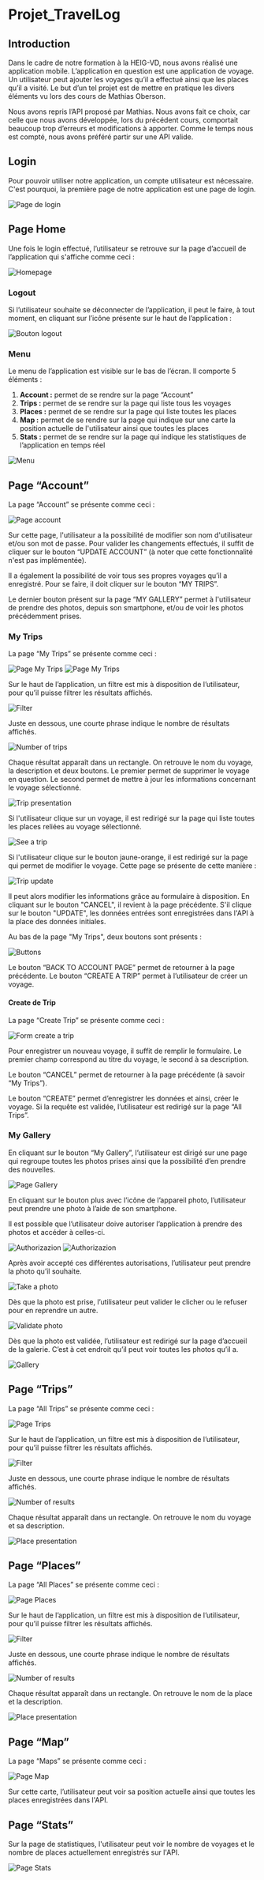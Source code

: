 # Projet_TravelLog

## Introduction
Dans le cadre de notre formation à la HEIG-VD, nous avons réalisé une application mobile. L’application en question est une application de voyage. Un utilisateur peut ajouter les voyages qu’il a effectué ainsi que les places qu’il a visité. Le but d’un tel projet est de mettre en pratique les divers éléments vu lors des cours de Mathias Oberson. 

Nous avons repris l’API proposé par Mathias. Nous avons fait ce choix, car celle que nous avons développée, lors du précédent cours, comportait beaucoup trop d’erreurs et modifications à apporter. Comme le temps nous est compté, nous avons préféré partir sur une API valide.

## Login
Pour pouvoir utiliser notre application, un compte utilisateur est nécessaire. C'est pourquoi, la première page de notre application est une page de login.

![Page de login](images_doc/Login/Login.png "Page de login")


## Page Home
Une fois le login effectué, l’utilisateur se retrouve sur la page d’accueil de l’application qui s'affiche comme ceci :

![Homepage](images_doc/Home/Home.png "Homepage")

### Logout
Si l’utilisateur souhaite se déconnecter de l’application, il peut le faire, à tout moment, en cliquant sur l’icône présente sur le haut de l’application : 

![Bouton logout](images_doc/Home/Logout/Logout.png "Bouton logout")

### Menu
Le menu de l’application est visible sur le bas de l’écran. Il comporte 5 éléments :
1. **Account :** permet de se rendre sur la page “Account”
2. **Trips :** permet de se rendre sur la page qui liste tous les voyages
3. **Places :** permet de se rendre sur la page qui liste toutes les places
4. **Map :** permet de se rendre sur la page qui indique sur une carte la position actuelle de l'utilisateur ainsi que toutes les places
5. **Stats :** permet de se rendre sur la page qui indique les statistiques de l’application en temps réel

![Menu](images_doc/Home/Menu/Menu.png "Menu")

## Page “Account”
La page “Account” se présente comme ceci :

![Page account](images_doc/Account/Account.png "Page account")

Sur cette page, l'utilisateur a la possibilité de modifier son nom d'utilisateur et/ou son mot de passe. Pour valider les changements effectués, il suffit de cliquer sur le bouton “UPDATE ACCOUNT” (à noter que cette fonctionnalité n'est pas implémentée).

Il a également la possibilité de voir tous ses propres voyages qu’il a enregistré. Pour se faire, il doit cliquer sur le bouton “MY TRIPS”.

Le dernier bouton présent sur la page “MY GALLERY” permet à l'utilisateur de prendre des photos, depuis son smartphone, et/ou de voir les photos précédemment prises.

### My Trips
La page “My Trips” se présente comme ceci :

![Page My Trips](images_doc/Account/MyTrips/My-trips-1.png "Page My Trips")
![Page My Trips](images_doc/Account/MyTrips/My-trips-2.png "Page My Trips")

Sur le haut de l’application, un filtre est mis à disposition de l’utilisateur, pour qu’il puisse filtrer les résultats affichés.

![Filter](images_doc/Account/MyTrips/Filter.png "Filter")

Juste en dessous, une courte phrase indique le nombre de résultats affichés.

![Number of trips](images_doc/Account/MyTrips/Number-results-trips.png "Number of trips")

Chaque résultat apparaît dans un rectangle. On retrouve le nom du voyage, la description et deux boutons. Le premier permet de supprimer le voyage en question. Le second permet de mettre à jour les informations concernant le voyage sélectionné.

![Trip presentation](images_doc/Account/MyTrips/Trip-presentation.png "Trip presentation")

Si l'utilisateur clique sur un voyage, il est redirigé sur la page qui liste toutes les places reliées au voyage sélectionné.

![See a trip](images_doc/Account//One-place.png "See a trip")

Si l'utilisateur clique sur le bouton jaune-orange, il est redirigé sur la page qui permet de modifier le voyage. Cette page se présente de cette manière :

![Trip update](images_doc/Account/MyTrips//UpdateTrip/Update-trip.png "Trip update")

Il peut alors modifier les informations grâce au formulaire à disposition. En cliquant sur le bouton "CANCEL", il revient à la page précédente. S'il clique sur le bouton "UPDATE", les données entrées sont enregistrées dans l'API à la place des données initiales.

Au bas de la page "My Trips", deux boutons sont présents :

![Buttons](images_doc/Account/MyTrips/Buttons-my-trips.png "Buttons")

Le bouton “BACK TO ACCOUNT PAGE” permet de retourner à la page précédente. Le bouton “CREATE A TRIP” permet à l’utilisateur de créer un voyage. 

#### Create de Trip
La page “Create Trip” se présente comme ceci :

![Form create a trip](images_doc/Account/MyTrips/CreateTrip/Create-trip.png "Form create a tripns")

Pour enregistrer un nouveau voyage, il suffit de remplir le formulaire. Le premier champ correspond au titre du voyage, le second à sa description. 

Le bouton “CANCEL” permet de retourner à la page précédente (à savoir “My Trips”).

Le bouton “CREATE” permet d’enregistrer les données et ainsi, créer le voyage. Si la requête est validée, l’utilisateur est redirigé sur la page “All Trips”.

### My Gallery
En cliquant sur le bouton “My Gallery”, l’utilisateur est dirigé sur une page qui regroupe toutes les photos prises ainsi que la possibilité d’en prendre des nouvelles.

![Page Gallery](images_doc/Account/Gallery/Gallery.png "Page Gallery")

En cliquant sur le bouton plus avec l’icône de l’appareil photo, l’utilisateur peut prendre une photo à l’aide de son smartphone. 

Il est possible que l’utilisateur doive autoriser l’application à prendre des photos et accéder à celles-ci.

![Authorizazion](images_doc/Account/Gallery/Authorization-1.png "Authorizazion")
![Authorizazion](images_doc/Account/Gallery/Authorization-2.png "Authorizazion")

Après avoir accepté ces différentes autorisations, l’utilisateur peut prendre la photo qu’il souhaite.

![Take a photo](images_doc/Account/Gallery/Photo-1.png "Take a photo")

Dès que la photo est prise, l’utilisateur peut valider le clicher ou le refuser pour en reprendre un autre.

![Validate photo](images_doc/Account/Gallery/Photo-2.png "Validate photo")

Dès que la photo est validée, l’utilisateur est redirigé sur la page d’accueil de la galerie. C’est à cet endroit qu’il peut voir toutes les photos qu’il a.

![Gallery](images_doc/Account/Gallery/Photo-3.png "Gallery")

## Page “Trips”
La page “All Trips” se présente comme ceci :

![Page Trips](images_doc/Trips/All-trips.png "Page Trips")

Sur le haut de l’application, un filtre est mis à disposition de l’utilisateur, pour qu’il puisse filtrer les résultats affichés.

![Filter](images_doc/Trips/Filter.png "Filter")

Juste en dessous, une courte phrase indique le nombre de résultats affichés.

![Number of results](images_doc/Trips/Number-results-trips.png "Number of results")

Chaque résultat apparaît dans un rectangle. On retrouve le nom du voyage et sa description.

![Place presentation](images_doc/Trips/Trip-presentation-trips.png "Place presentation")

## Page “Places”
La page “All Places” se présente comme ceci :

![Page Places](images_doc/Places/All-places.png "Page Places")

Sur le haut de l’application, un filtre est mis à disposition de l’utilisateur, pour qu’il puisse filtrer les résultats affichés.

![Filter](images_doc/Places/Filter.png "Filter")

Juste en dessous, une courte phrase indique le nombre de résultats affichés.

![Number of results](images_doc/Places/Number-results-places.png "Number of results")

Chaque résultat apparaît dans un rectangle. On retrouve le nom de la place et la description.

![Place presentation](images_doc/Places/Place-presentation.png "Place presentation")

## Page “Map”
La page “Maps” se présente comme ceci :

![Page Map](images_doc/Map/Map.png "Page Map")

Sur cette carte, l’utilisateur peut voir sa position actuelle ainsi que toutes les places enregistrées dans l'API.  

## Page “Stats”

Sur la page de statistiques, l'utilisateur peut voir le nombre de voyages et le nombre de places actuellement enregistrés sur l'API.

![Page Stats](images_doc/Stats/Stats.png "Page Stats")

